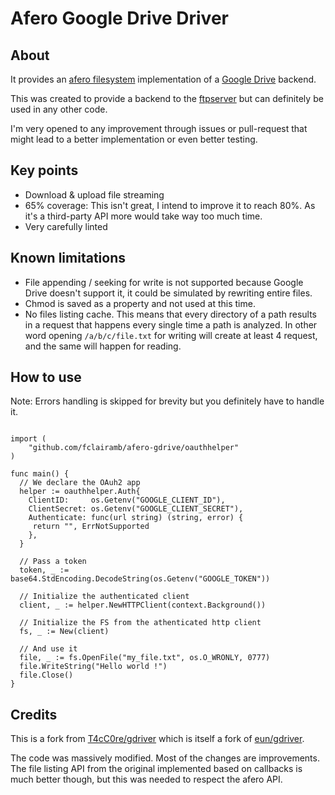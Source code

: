 # Afero Google Drive Driver

## About
It provides an [afero filesystem](https://github.com/spf13/afero/) implementation of a [Google Drive](https://aws.amazon.com/s3/) backend.

This was created to provide a backend to the [ftpserver](https://github.com/fclairamb/ftpserver) but can definitely be used in any other code.

I'm very opened to any improvement through issues or pull-request that might lead to a better implementation or even better testing.

## Key points
- Download & upload file streaming
- 65% coverage: This isn't great, I intend to improve it to reach 80%. As it's a third-party API more would take way too much time.
- Very carefully linted


## Known limitations
- File appending / seeking for write is not supported because Google Drive doesn't support it, it could be simulated by rewriting entire files.
- Chmod is saved as a property and not used at this time.
- No files listing cache. This means that every directory of a path results in a request that happens every single time a path is analyzed. In other word opening `/a/b/c/file.txt` for writing will create at least 4 request, and the same will happen for reading.

## How to use
Note: Errors handling is skipped for brevity but you definitely have to handle it.
```golang

import (
	"github.com/fclairamb/afero-gdrive/oauthhelper"
)

func main() {
  // We declare the OAuh2 app
  helper := oauthhelper.Auth{
    ClientID:     os.Getenv("GOOGLE_CLIENT_ID"),
    ClientSecret: os.Getenv("GOOGLE_CLIENT_SECRET"),
    Authenticate: func(url string) (string, error) {
     return "", ErrNotSupported
    },
  }

  // Pass a token 
  token, _ := base64.StdEncoding.DecodeString(os.Getenv("GOOGLE_TOKEN"))
	
  // Initialize the authenticated client
  client, _ := helper.NewHTTPClient(context.Background())
  
  // Initialize the FS from the athenticated http client
  fs, _ := New(client)

  // And use it
  file, _ := fs.OpenFile("my_file.txt", os.O_WRONLY, 0777)
  file.WriteString("Hello world !")
  file.Close()
}
```


## Credits
This is a fork from [T4cC0re/gdriver](https://github.com/T4cC0re/gdriver) which is itself a fork of [eun/gdriver](https://github.com/eun/gdriver).

The code was massively modified. Most of the changes are improvements. The file listing API from the original implemented based on callbacks is much better though,  but this was needed to respect the afero API.
